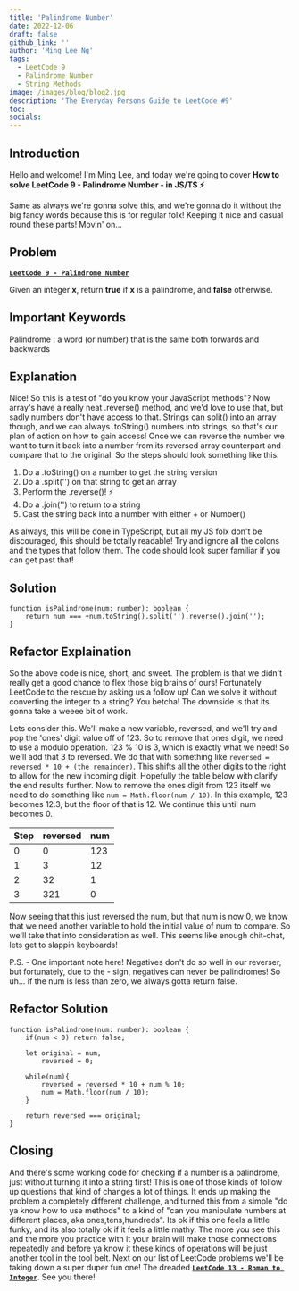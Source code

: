 ```yaml
---
title: 'Palindrome Number'
date: 2022-12-06
draft: false
github_link: ''
author: 'Ming Lee Ng'
tags:
  - LeetCode 9
  - Palindrome Number
  - String Methods
image: /images/blog/blog2.jpg
description: 'The Everyday Persons Guide to LeetCode #9'
toc:
socials:
---
```


## Introduction

Hello and welcome! I'm Ming Lee, and today we're going to cover **How to solve
LeetCode 9 - Palindrome Number - in JS/TS :zap:**

Same as always we're gonna solve this, and we're gonna do it without the big
fancy words because this is for regular folx! Keeping it nice and casual round
these parts! Movin' on...

## Problem

<b><a href='https://leetcode.com/problems/palindrome-number'>`LeetCode 9 - Palindrome Number`</a></b>

Given an integer **x**, return **true** if **x** is a palindrome, and **false**
otherwise.

## Important Keywords

Palindrome : a word (or number) that is the same both forwards and backwards

## Explanation

Nice! So this is a test of "do you know your JavaScript methods"? Now array's
have a really neat .reverse() method, and we'd love to use that, but sadly
numbers don't have access to that. Strings can split() into an array though, and
we can always .toString() numbers into strings, so that's our plan of action on
how to gain access! Once we can reverse the number we want to turn it back into
a number from its reversed array counterpart and compare that to the original.
So the steps should look something like this:

1. Do a .toString() on a number to get the string version
2. Do a .split('') on that string to get an array
3. Perform the .reverse()! :zap:
4. Do a .join('') to return to a string
5. Cast the string back into a number with either + or Number()

As always, this will be done in TypeScript, but all my JS folx don't be
discouraged, this should be totally readable! Try and ignore all the colons and
the types that follow them. The code should look super familiar if you can get
past that!

## Solution

```
function isPalindrome(num: number): boolean {
    return num === +num.toString().split('').reverse().join('');
}
```

## Refactor Explaination

So the above code is nice, short, and sweet. The problem is that we didn't
really get a good chance to flex those big brains of ours! Fortunately LeetCode
to the rescue by asking us a follow up! Can we solve it without converting the
integer to a string? You betcha! The downside is that its gonna take a weeee bit
of work.

Lets consider this. We'll make a new variable, reversed, and we'll try and pop
the 'ones' digit value off of 123. So to remove that ones digit, we need to use
a modulo operation. 123 % 10 is 3, which is exactly what we need! So we'll add
that 3 to reversed. We do that with something like
`reversed = reversed * 10 + (the remainder)`. This shifts all the other digits
to the right to allow for the new incoming digit. Hopefully the table below with
clarify the end results further. Now to remove the ones digit from 123 itself we
need to do something like `num = Math.floor(num / 10)`. In this example, 123
becomes 12.3, but the floor of that is 12. We continue this until num becomes 0.

| Step | reversed | num |
| ---- | -------- | --- |
| 0    | 0        | 123 |
| 1    | 3        | 12  |
| 2    | 32       | 1   |
| 3    | 321      | 0   |

Now seeing that this just reversed the num, but that num is now 0, we know that
we need another variable to hold the initial value of num to compare. So we'll
take that into consideration as well. This seems like enough chit-chat, lets get
to slappin keyboards!

P.S. - One important note here! Negatives don't do so well in our reverser, but
fortunately, due to the - sign, negatives can never be palindromes! So uh... if
the num is less than zero, we always gotta return false.

## Refactor Solution

```
function isPalindrome(num: number): boolean {
    if(num < 0) return false;

    let original = num,
        reversed = 0;

    while(num){
        reversed = reversed * 10 + num % 10;
        num = Math.floor(num / 10);
    }

    return reversed === original;
}
```

## Closing

And there's some working code for checking if a number is a palindrome, just
without turning it into a string first! This is one of those kinds of follow up
questions that kind of changes a lot of things. It ends up making the problem a
completely different challenge, and turned this from a simple "do ya know how to
use methods" to a kind of "can you manipulate numbers at different places, aka
ones,tens,hundreds". Its ok if this one feels a little funky, and its also
totally ok if it feels a little mathy. The more you see this and the more you
practice with it your brain will make those connections repeatedly and before ya
know it these kinds of operations will be just another tool in the tool belt.
Next on our list of LeetCode problems we'll be taking down a super duper fun
one! The dreaded
<a href='../romantointeger/'>**`LeetCode 13 - Roman to Integer`**</a>. See you
there!
